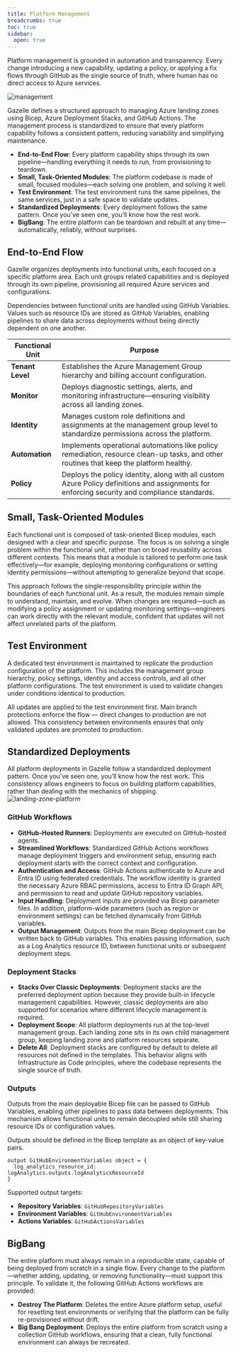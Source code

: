 ```yaml
---
title: Platform Management
breadcrumbs: true
toc: true
sidebar:
  open: true
---
```

Platform management is grounded in automation and transparency. Every change introducing a new capability, updating a policy, or applying a fix flows through GitHub as the single source of truth, where human has no direct access to Azure services. 

![management](/mgmt.png)

Gazelle defines a structured approach to managing Azure landing zones using Bicep, Azure Deployment Stacks, and GitHub Actions. The management process is standardized to ensure that every platform capability follows a consistent pattern, reducing variability and simplifying maintenance.

- **End-to-End Flow**: Every platform capability ships through its own pipeline—handling everything it needs to run, from provisioning to teardown.  
- **Small, Task-Oriented Modules**: The platform codebase is made of small, focused modules—each solving one problem, and solving it well.
- **Test Environment**: The test environment runs the same pipelines, the same services, just in a safe space to validate updates.  
- **Standardized Deployments**: Every deployment follows the same pattern. Once you’ve seen one, you’ll know how the rest work.  
- **BigBang**: The entire platform can be teardown and rebuilt at any time—automatically, reliably, without surprises.

## End-to-End Flow

Gazelle organizes deployments into functional units, each focused on a specific platform area. Each unit groups related capabilities and is deployed through its own pipeline, provisioning all required Azure services and configurations.

Dependencies between functional units are handled using GitHub Variables. Values such as resource IDs are stored as GitHub Variables, enabling pipelines to share data across deployments without being directly dependent on one another.


| Functional Unit	       | Purpose |
|--------------|---------|
| **Tenant Level**    | Establishes the Azure Management Group hierarchy and billing account configuration. |
| **Monitor**   | Deploys diagnostic settings, alerts, and monitoring infrastructure—ensuring visibility across all landing zones. |
| **Identity**  | Manages custom role definitions and assignments at the management group level to standardize permissions across the platform. |
| **Automation** | Implements operational automations like policy remediation, resource clean-up tasks, and other routines that keep the platform healthy. |
| **Policy**    | Deploys the policy identity, along with all custom Azure Policy definitions and assignments for enforcing security and compliance standards. |



## Small, Task-Oriented Modules  

Each functional unit is composed of task-oriented Bicep modules, each designed with a clear and specific purpose. The focus is on solving a single problem within the functional unit, rather than on broad reusability across different contexts. This means that a module is tailored to perform one task effectively—for example, deploying monitoring configurations or setting identity permissions—without attempting to generalize beyond that scope.

This approach follows the single-responsibility principle within the boundaries of each functional unit. As a result, the modules remain simple to understand, maintain, and evolve. When changes are required—such as modifying a policy assignment or updating monitoring settings—engineers can work directly with the relevant module, confident that updates will not affect unrelated parts of the platform.

## Test Environment

A dedicated test environment is maintained to replicate the production configuration of the platform. This includes the management group hierarchy, policy settings, identity and access controls, and all other platform configurations. The test environment is used to validate changes under conditions identical to production.

All updates are applied to the test environment first. Main branch protections enforce the flow — direct changes to production are not allowed. This consistency between environments ensures that only validated updates are promoted to production.

## Standardized Deployments

All platform deployments in Gazelle follow a standardized deployment pattern. Once you’ve seen one, you’ll know how the rest work. This consistency allows engineers to focus on building platform capabilities, rather than dealing with the mechanics of shipping.
![landing-zone-platform](/done.png)

### GitHub Workflows
- **GitHub-Hosted Runners**: Deployments are executed on GitHub-hosted agents.  
- **Streamlined Workflows**: Standardized GitHub Actions workflows manage deployment triggers and environment setup, ensuring each deployment starts with the correct context and configuration.  
- **Authentication and Access**: GitHub Actions authenticate to Azure and Entra ID using federated credentials. The workflow identity is granted the necessary Azure RBAC permissions, access to Entra ID Graph API, and permission to read and update GitHub repository variables.  
- **Input Handling**:  Deployment inputs are provided via Bicep parameter files. In addition, platform-wide parameters (such as region or environment settings) can be fetched dynamically from GitHub variables.  
- **Output Management**: Outputs from the main Bicep deployment can be written back to GitHub variables. This enables passing information, such as a Log Analytics resource ID, between functional units or subsequent deployment steps.  

### Deployment Stacks
- **Stacks Over Classic Deployments**: Deployment stacks are the preferred deployment option because they provide built-in lifecycle management capabilities. However, classic deployments are also supported for scenarios where different lifecycle management is required.
- **Deployment Scope**: All platform deployments run at the top-level management group. Each landing zone sits in its own child management group, keeping landing zone and platform resources separate. 
- **Delete All**: Deployment stacks are configured by default to delete all resources not defined in the templates. This behavior aligns with Infrastructure as Code principles, where the codebase represents the single source of truth.
  
### Outputs
Outputs from the main deployable Bicep file can be passed to GitHub Variables, enabling other pipelines to pass data between deployments. This mechanism allows functional units to remain decoupled while still sharing resource IDs or configuration values.  

Outputs should be defined in the Bicep template as an object of key-value pairs. 
```
output GitHubEnvironmentVariables object = {
  log_analytics_resource_id: logAnalytics.outputs.logAnalyticsResourceId
}

```
Supported output targets:
 
- **Repository Variables**: ``GitHubRepositoryVariables``
- **Environment Variables**: ``GitHubEnvironmentVariables``
- **Actions Variables**: ``GitHubActionsVariables``

## BigBang
The entire platform must always remain in a reproducible state, capable of being deployed from scratch in a single flow. Every change to the platform—whether adding, updating, or removing functionality—must support this principle. To validate it, the following GitHub Actions workflows are provided:

- **Destroy The Platform**: Deletes the entire Azure platform setup, useful for resetting test environments or verifying that the platform can be fully re-provisioned without drift. 
- **Big Bang Deployment**: Deploys the entire platform from scratch using a collection GitHub workflows, ensuring that a clean, fully functional environment can always be recreated.
